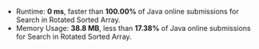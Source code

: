 - Runtime: **0 ms**, faster than **100.00%** of Java online submissions for Search in Rotated Sorted Array.
- Memory Usage: **38.8 MB**, less than **17.38%** of Java online submissions for Search in Rotated Sorted Array.